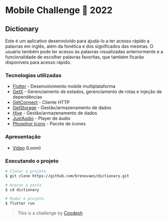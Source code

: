 
# Mobile Challenge 🏅 2022

## Dictionary

Este é um aplicativo desenvolvido para ajudá-lo a ter acesso rápido a palavras em inglês, além da fonética e dos significados das mesmas. O usuário também pode ter acesso às palavras visualizadas anteriormente e a funcionalidade de escolher palavras favoritas, que também ficarão disponíveis para acesso rápido.



### Tecnologias utilizadas

- [Flutter][flutter] - Desenvolvimento mobile multiplataforma
- [GetX][get] - Gerenciamento de estados, gerenciamento de rotas e injeção de dependências
- [GetConnect][get] - Cliente HTTP
- [GetStorage][get_storage] - Gestão/armazenamento de dados
- [Hive][hive] - Gestão/armazenamento de dados
- [JustAudio][just_audio] - Player de áudio
- [Phosphor Icons][phosphor] - Pacote de ícones

### Apresentação
- [Vídeo][video] (Loom)

[flutter]: https://flutter.dev
[get]: https://pub.dev/packages/get
[get_storage]: https://pub.dev/packages/get_storage
[hive]: https://pub.dev/packages/hive
[just_audio]: https://pub.dev/packages/just_audio
[phosphor]: https://phosphoricons.com/
[video]: https://www.loom.com/share/56f9925984d54f5290390848c6c9a52a


### Executando o projeto
```bash
# Clonar o projeto
$ git clone https://github.com/brenovaes/dictionary.git

# Acesse a pasta
$ cd dictionary

# Rodar o projeto.
$ flutter run
```

> This is a challenge by [Coodesh](https://coodesh.com/)
